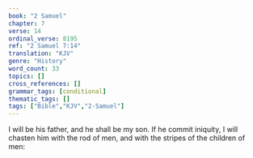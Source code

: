```yaml
---
book: "2 Samuel"
chapter: 7
verse: 14
ordinal_verse: 8195
ref: "2 Samuel 7:14"
translation: "KJV"
genre: "History"
word_count: 33
topics: []
cross_references: []
grammar_tags: [conditional]
thematic_tags: []
tags: ["Bible","KJV","2-Samuel"]
---
```

I will be his father, and he shall be my son. If he commit iniquity, I will chasten him with the rod of men, and with the stripes of the children of men:
